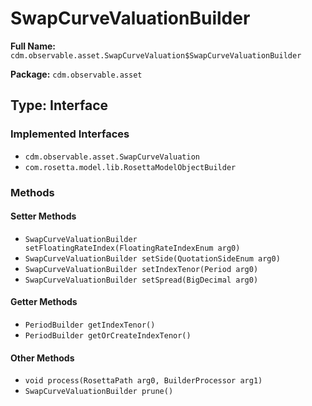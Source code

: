 # SwapCurveValuationBuilder

**Full Name:** `cdm.observable.asset.SwapCurveValuation$SwapCurveValuationBuilder`

**Package:** `cdm.observable.asset`

## Type: Interface

### Implemented Interfaces

- `cdm.observable.asset.SwapCurveValuation`
- `com.rosetta.model.lib.RosettaModelObjectBuilder`

### Methods

#### Setter Methods

- `SwapCurveValuationBuilder setFloatingRateIndex(FloatingRateIndexEnum arg0)`
- `SwapCurveValuationBuilder setSide(QuotationSideEnum arg0)`
- `SwapCurveValuationBuilder setIndexTenor(Period arg0)`
- `SwapCurveValuationBuilder setSpread(BigDecimal arg0)`

#### Getter Methods

- `PeriodBuilder getIndexTenor()`
- `PeriodBuilder getOrCreateIndexTenor()`

#### Other Methods

- `void process(RosettaPath arg0, BuilderProcessor arg1)`
- `SwapCurveValuationBuilder prune()`

